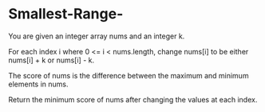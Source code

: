 # Smallest-Range-


You are given an integer array nums and an integer k.

For each index i where 0 <= i < nums.length, change nums[i] to be either nums[i] + k or nums[i] - k.

The score of nums is the difference between the maximum and minimum elements in nums.

Return the minimum score of nums after changing the values at each index.
